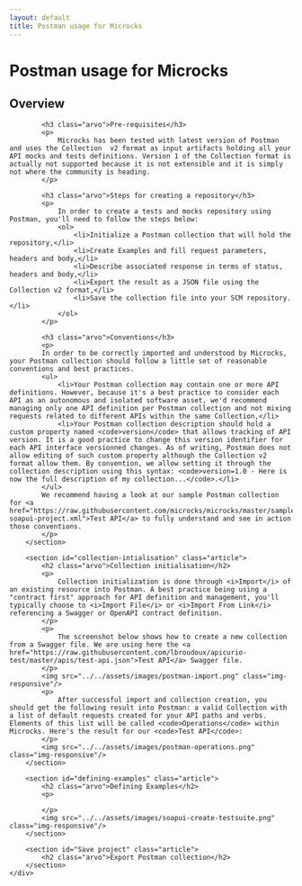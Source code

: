 ```yaml
---
layout: default
title: Postman usage for Microcks
---
```


<div class="content">
	<div class="jumbotron clearfix">
		<div class="container">
       <h1 class="page-title arvo">Postman usage for Microcks</h1>
    </div>
	</div>
	<div class="container">
    <section id="intro" class="article">
			<h2 class="arvo">Overview</h2>

			<h3 class="arvo">Pre-requisites</h3>
			<p>
				Microcks has been tested with latest version of Postman and uses the Collection  v2 format as input artifacts holding all your API mocks and tests definitions. Version 1 of the Collection format is actually not supported because it is not extensible and it is simply not where the community is heading.
			</p>

			<h3 class="arvo">Steps for creating a repository</h3>
			<p>
				In order to create a tests and mocks repository using Postman, you'll need to follow the steps below:
				<ol>
					<li>Initialize a Postman collection that will hold the repository,</li>
					<li>Create Examples and fill request parameters, headers and body,</li>
					<li>Describe associated response in terms of status, headers and body,</li>
					<li>Export the result as a JSON file using the Collection v2 format,</li>
					<li>Save the collection file into your SCM repository.</li>
				</ol>
			</p>

			<h3 class="arvo">Conventions</h3>
			<p>
			In order to be correctly imported and understood by Microcks, your Postman collection should follow a little set of reasonable conventions and best practices.
			<ul>
				<li>Your Postman collection may contain one or more API definitions. However, because it's a best practice to consider each API as an autonomous and isolated software asset, we'd recommend managing only one API definition per Postman collection and not mixing requests related to different APIs within the same Collection,</li>
				<li>Your Postman collection description should hold a custom property named <code>version</code> that allows tracking of API version. It is a good practice to change this version identifier for each API interface versionned changes. As of writing, Postman does not allow editing of such custom property although the Collection v2 format allow them. By convention, we allow setting it through the collection description using this syntax: <code>version=1.0 - Here is now the full description of my collection...</code>.</li>
			</ul>
			We recommend having a look at our sample Postman collection for <a href="https://raw.githubusercontent.com/microcks/microcks/master/samples/HelloService-soapui-project.xml">Test API</a> to fully understand and see in action those conventions.
			</p>
		</section>

		<section id="collection-intialisation" class="article">
			<h2 class="arvo">Collection initialisation</h2>
			<p>
				Collection initialization is done through <i>Import</i> of an existing resource into Postman. A best practice being using a "contract first" approach for API definition and management, you'll typically choose to <i>Import File</i> or <i>Import From Link</i> referencing a Swagger or OpenAPI contract definition.
			</p>
			<p>
				The screenshot below shows how to create a new collection from a Swagger file. We are using here the <a href="https://raw.githubusercontent.com/lbroudoux/apicurio-test/master/apis/test-api.json">Test API</a> Swagger file.
			</p>
			<img src="../../assets/images/postman-import.png" class="img-responsive"/>
			<p>
				After successful import and collection creation, you should get the following result into Postman: a valid Collection with a list of default requests created for your API paths and verbs. Elements of this list will be called <code>Operations</code> within Microcks. Here's the result for our <code>Test API</code>:
			</p>
			<img src="../../assets/images/postman-operations.png" class="img-responsive"/>
		</section>

		<section id="defining-examples" class="article">
			<h2 class="arvo">Defining Examples</h2>
			<p>

			</p>
			<img src="../../assets/images/soapui-create-testsuite.png" class="img-responsive"/>
		</section>

		<section id="Save project" class="article">
			<h2 class="arvo">Export Postman collection</h2>
		</section>
	</div>
</div>
